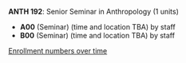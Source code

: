 **ANTH 192**: Senior Seminar in Anthropology (1 units)

- **A00** (Seminar) (time and location TBA) by staff
- **B00** (Seminar) (time and location TBA) by staff

[Enrollment numbers over time](./ANTH192.tsv)
